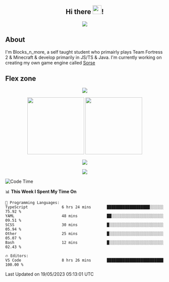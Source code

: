 <h2 align="center">
  Hi there <img src="https://media.giphy.com/media/hvRJCLFzcasrR4ia7z/giphy.gif" width="28">!
</h2>

<p align="center">
  <img src="https://forthebadge.com/images/badges/0-percent-optimized.svg">
</p>

## About
I'm Blocks_n_more, a self taught student who primairly plays Team Fortress 2 & Minecraft & develop primarily in JS/TS & Java. I'm currently working on creating my own game engine called [Sorse](https://github.com/Wave-Studio/sorse2)

## Flex zone
<p align="center">
 <img src="https://github-profile-summary-cards.vercel.app/api/cards/profile-details?username=Blocksnmore&theme=github_dark">
</p>
<p align="center">
 <img height="180em" src="https://github-readme-stats-git-masterrstaa-rickstaa.vercel.app/api?username=Blocksnmore&show_icons=true&theme=dark&hide_border=true">
 <img height="180em" src="https://github-readme-stats-git-masterrstaa-rickstaa.vercel.app/api/top-langs/?username=Blocksnmore&layout=compact&theme=dark&hide_border=true"> 
</p>
<p align="center">
 <img src="https://github-readme-streak-stats.herokuapp.com/?user=Blocksnmore&theme=dark&hide_border=true">
</p>
<p align="center">
 <img src="https://github-readme-activity-graph.cyclic.app/graph?username=Blocksnmore&theme=github&hide_border=true"> 
</p>

<!--START_SECTION:waka-->
![Code Time](http://img.shields.io/badge/Code%20Time-537%20hrs%2020%20mins-blue)

📊 **This Week I Spent My Time On** 

```text
💬 Programming Languages: 
TypeScript               6 hrs 24 mins       ███████████████████░░░░░░   75.92 % 
YAML                     48 mins             ██░░░░░░░░░░░░░░░░░░░░░░░   09.51 % 
SCSS                     30 mins             █░░░░░░░░░░░░░░░░░░░░░░░░   05.94 % 
Other                    25 mins             █░░░░░░░░░░░░░░░░░░░░░░░░   05.07 % 
Bash                     12 mins             █░░░░░░░░░░░░░░░░░░░░░░░░   02.43 % 

🔥 Editors: 
VS Code                  8 hrs 26 mins       █████████████████████████   100.00 % 
```


 Last Updated on 19/05/2023 05:13:01 UTC
<!--END_SECTION:waka-->
